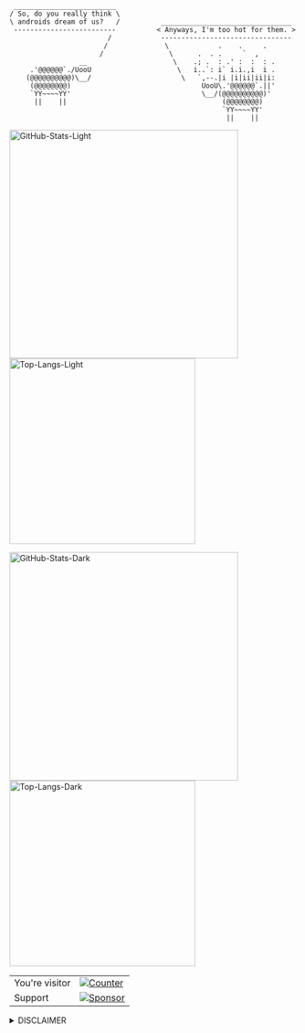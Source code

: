 ```
 _________________________
/ So, do you really think \
\ androids dream of us?   /          ________________________________
 -------------------------          < Anyways, I'm too hot for them. >
                        /            --------------------------------
                       /              \            .    .     .
                      /                \      .  . .     `  ,
                 __                     \    .; .  : .' :  :  : .
     .'@@@@@@`./UooU                     \   i..`: i` i.i.,i  i .
    (@@@@@@@@@@)\__/                      \   `,--.|i |i|ii|ii|i:
     (@@@@@@@@)                                UooU\.'@@@@@@`.||'
     `YY~~~~YY'                                \__/(@@@@@@@@@@)'
      ||    ||                                      (@@@@@@@@)
                                                    `YY~~~~YY'
                                                     ||    ||
```

<a href="https://github.com/snovvcrash#gh-light-mode-only"><img src="https://github-readme-stats-sigma-five.vercel.app/api?username=snovvcrash&show_icons=true&theme=swift#gh-light-mode-only" width="400px" alt="GitHub-Stats-Light" /></a>
<a href="https://github.com/snovvcrash#gh-light-mode-only"><img src="https://github-readme-stats-sigma-five.vercel.app/api/top-langs?username=snovvcrash&layout=compact&theme=swift#gh-light-mode-only" width="325px" alt="Top-Langs-Light" /></a>

<a href="https://github.com/snovvcrash#gh-dark-mode-only"><img src="https://github-readme-stats-sigma-five.vercel.app/api?username=snovvcrash&show_icons=true&theme=cobalt#gh-dark-mode-only" width="400px" alt="GitHub-Stats-Dark" /></a>
<a href="https://github.com/snovvcrash#gh-dark-mode-only"><img src="https://github-readme-stats-sigma-five.vercel.app/api/top-langs?username=snovvcrash&layout=compact&theme=cobalt#gh-dark-mode-only" width="325px" alt="Top-Langs-Dark" /></a>

<table>
  <tr>
    <td>You're visitor</td>
    <td><a href="https://github.com/snovvcrash"><img src="https://profile-counter.glitch.me/snovvcrash/count.svg" alt="Counter" /></a></td>
  </tr>
  <tr>
    <td>Support</td>
    <td><a href="https://boosty.to/snovvcrash"><img src="https://img.shields.io/badge/sponsor-%f0%9f%a4%8d-c45a93?style=for-the-badge&logo=github" alt="Sponsor" /></a></td>
  </tr>
</table>

<details>
  <summary>DISCLAIMER</summary>

  > All the tools associated with this GitHub account are provided for educational and research purposes only. The owner of the account is not responsible for any illegal use of any of the related tooling.
</details>
